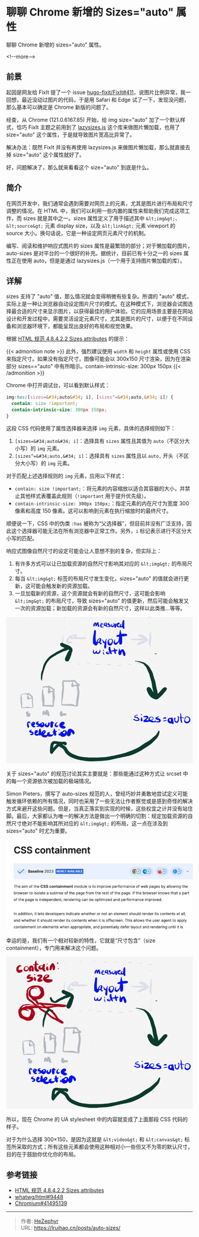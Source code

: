 # 聊聊 Chrome 新增的 Sizes=&#34;auto&#34; 属性


聊聊 Chrome 新增的 sizes=&#34;auto&#34; 属性。

&lt;!--more--&gt;

## 前景

起因是网友给 FixIt 提了一个 issue [hugo-fixit/FixIt#411](https://github.com/hugo-fixit/FixIt/issues/411)，说图片比例异常，我一回想，最近没动过图片的代码，于是用 Safari 和 Edge 试了一下，发现没问题，那么基本可以确定是 Chrome 新版的问题了。

经查，从 Chrome (121.0.6167.85) 开始，给 img size=&#34;auto&#34; 加了一个默认样式，恰巧 FixIt 主题之前用到了 [lazysizes.js](https://github.com/aFarkas/lazysizes) 这个库来做图片懒加载，也用了 size=&#34;auto&#34; 这个属性，于是就导致图片宽高比异常了。

解决办法：既然 FixIt 并没有再使用 lazysizes.js 来做图片懒加载，那么就直接去掉 size=&#34;auto&#34; 这个属性就好了。

好，问题解决了，那么就来看看这个 size=&#34;auto&#34; 到底是什么。

## 简介

在网页开发中，我们通常会遇到需要对网页上的元素，尤其是图片进行布局和尺寸调整的情况。在 HTML 中，我们可以利用一些内置的属性来帮助我们完成这项工作，而 sizes 就是其中之一。sizes 属性定义了用于描述其中 `&lt;img&gt;`、`&lt;source&gt;` 元素 display size，以及 `&lt;link&gt;` 元素 viewport 的 source 大小。换句话说，它是一种设定网页元素尺寸的机制。

编写、阅读和维护响应式图片的 sizes 属性是最繁琐的部分；对于懒加载的图片，auto-sizes 是对平台的一个很好的补充。据统计，目前已有十分之一的 sizes 属性正在使用 auto，但是是通过 lazysizes.js（一个用于支持图片懒加载的库）。

## 详解

sizes 支持了 &#34;auto&#34; 值，那么情况就会变得稍微有些复杂。所谓的 &#34;auto&#34; 模式，实际上是一种让浏览器自动设定图片尺寸的模式。在这种模式下，浏览器会试图选择最合适的尺寸来显示图片，以获得最佳的用户体验。它的应用场景主要是在网站设计和开发过程中，需要灵活设定元素尺寸，尤其是图片的尺寸，以便于在不同设备和浏览器环境下，都能呈现出良好的布局和视觉效果。

根据 [HTML 规范 4.8.4.2.2 Sizes attributes](https://html.spec.whatwg.org/#sizes-attributes) 的提示：

{{&lt; admonition note &gt;}}
此外，强烈建议使用 `width` 和 `height` 属性或使用 CSS 来指定尺寸。如果没有指定尺寸，图像可能会以 300x150 尺寸渲染，因为在渲染部分 sizes==&#34;auto&#34; 中有所暗示。contain-intrinsic-size: 300px 150px
{{&lt; /admonition &gt;}}

Chrome 中打开调试台，可以看到默认样式：

```css
img:has([sizes=&#34;auto&#34; i], [sizes^=&#34;auto,&#34; i]) {
  contain: size !important;
  contain-intrinsic-size: 300px 150px;
}
```

这段 CSS 代码使用了属性选择器来选择 `img` 元素，具体的选择规则如下：

1. `[sizes=&#34;auto&#34; i]`：选择具有 `sizes` 属性且其值为 `auto`（不区分大小写）的 `img` 元素。
2. `[sizes^=&#34;auto,&#34; i]`：选择具有 `sizes` 属性且以 `auto,` 开头（不区分大小写）的 `img` 元素。

对于匹配上述选择规则的 `img` 元素，应用以下样式：

- `contain: size !important;`：将元素的内容缩放以适合其容器的大小，并禁止其他样式表覆盖此规则（`!important` 用于提升优先级）。
- `contain-intrinsic-size: 300px 150px;`：指定元素的内在尺寸为宽度 300 像素和高度 150 像素。这可以影响到元素在执行缩放时的最终尺寸。

顺便说一下，CSS 中的伪类 `:has` 被称为“父选择器”，但目前并没有广泛支持，因此这个选择器可能无法在所有浏览器中正常工作。另外，`i` 标记表示进行不区分大小写的匹配。

响应式图像自然尺寸的设定可能会让人意想不到的复杂，但实际上：

1. 有许多方式可以让已加载资源的自然尺寸影响其对应的 `&lt;img&gt;` 的布局尺寸。
2. 每当 `&lt;img&gt;` 标签的布局尺寸发生变化，sizes=&#34;auto&#34; 的值就会进行更新，这可能会触发新的资源加载。
3. 一旦加载新的资源，这个资源就会有新的自然尺寸，这可能会影响 `&lt;img&gt;` 的布局尺寸，导致 sizes=&#34;auto&#34; 的值更新，然后可能会触发又一次的资源加载；新加载的资源会有新的自然尺寸，这样以此类推...等等。

![Resource Selection](images/resource-selection.png)

关于 sizes=&#34;auto&#34; 的规范讨论其实主要就是：那些能通过这种方式让 srcset 中的每一个资源依次被加载的极端情况。

Simon Pieters，撰写了 auto-sizes 规范的人，曾经巧妙并勇敢地尝试定义可能触发循环依赖的所有情况，同时也采用了一些无法让作者察觉或是感到奇怪的解决方式来避开这些问题。但是，当真正落实到实现的时候，这些权宜之计并没有站住脚。最后，大家都认为唯一的解决方法是做出一个明确的切割：规定加载资源的自然尺寸绝对不能影响其所对应的 `&lt;img&gt;` 的布局，这一点在涉及到 sizes=&#34;auto&#34; 时尤为重要。

![CSS Containment](images/css-containment.png)

幸运的是，我们有一个相对较新的特性，它就是“尺寸包含”（size containment），专门用来解决这个问题。

![Size Containment](images/size-containment.png)

所以，现在 Chrome 的 UA stylesheet 中的内容就变成了上面那段 CSS 代码的样子。

对于为什么选择 300×150，是因为这就是 `&lt;video&gt;` 和 `&lt;canvas&gt;` 标签所采取的方式；所有这些元素都会使用这种相对小一些但又不为零的默认尺寸，目的在于鼓励你优化你的布局。

## 参考链接

- [HTML 规范 4.8.4.2.2 Sizes attributes](https://html.spec.whatwg.org/#sizes-attributes)
- [whatwg/html#9448](https://github.com/whatwg/html/issues/9448)
- [Chromium#41495139](https://issues.chromium.org/issues/41495139)


---

> 作者: [HeZephyr](https://github.com/HeZephyr)  
> URL: https://lruihao.cn/posts/auto-sizes/  

